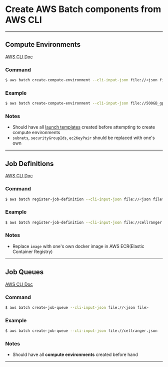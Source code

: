 # Create AWS Batch components from AWS CLI
---
## Compute Environments
[AWS CLI Doc](https://awscli.amazonaws.com/v2/documentation/api/latest/reference/batch/create-compute-environment.html)
### Command
```Bash
$ aws batch create-compute-environment --cli-input-json file://<json file>
```
### Example
```Bash
$ aws batch create-compute-environment --cli-input-json file://500GB_gp3_spot.json
```
### Notes
- Should have all [launch templates](../EC2/README.md) created before attempting to create compute environments
- `subnets`, `securityGroupIds`, `ec2KeyPair` should be replaced with one's own
---
## Job Definitions
[AWS CLI Doc](https://awscli.amazonaws.com/v2/documentation/api/latest/reference/batch/register-job-definition.html)
### Command
```Bash
$ aws batch register-job-definition --cli-input-json file://<json file>
```
### Example
```Bash
$ aws batch register-job-definition --cli-input-json file://cellranger.json
```
### Notes
- Replace `image` with one's own docker image in AWS ECR(Elastic Container Registry)
---
## Job Queues
[AWS CLI Doc](https://awscli.amazonaws.com/v2/documentation/api/latest/reference/batch/create-job-queue.html)
### Command
```Bash
$ aws batch create-job-queue --cli-input-json file://<json file>
```
### Example
```Bash
$ aws batch create-job-queue --cli-input-json file://cellranger.json
```
### Notes
- Should have all **compute environments** created before hand

---

